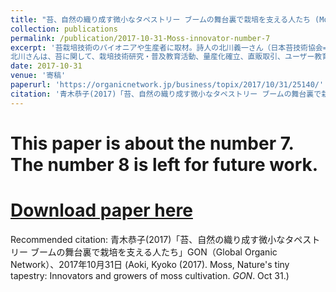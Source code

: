 ```yaml
---
title: "苔、自然の織り成す微小なタペストリー ブームの舞台裏で栽培を支える人たち (Moss, Nature's tiny tapestry, Innovators and growers of moss cultivation)"
collection: publications
permalink: /publication/2017-10-31-Moss-innovator-number-7
excerpt: '苔栽培技術のパイオニアや生産者に取材。詩人の北川義一さん（日本苔技術協会=JMTA 代表）は、栽培から苔玉インストラクター養成、町おこしの裏方まで手掛ける。
北川さんは、苔に関して、栽培技術研究・普及教育活動、量産化確立、直販取引、ユーザー教育、苔に関する事業開発までオールラウンドで手掛け、特許も取得。苔は海外でも評価が高まり、苔農家が広がってきた。苔が葉や茎、仮根を発達させ、全体のテクスチャーが密に詰んでくるまでには、最低2年はかかる。それでも栽培に取り組もうという生産者たちには、中山間地で農業に新たな活路を見出そうとする篤農家から、苔専業というニッチなスタイルで自立を賭ける新規就農者まで、それぞれのストーリーがある。隙間植物の経済圏は広がりつつある。もともと苔は、熱帯雨林から永久凍土が広がるツンドラまで、地上のあらゆる生態系で生存可能な、偉大な隙間（ニッチ）植物である。コンクリート・ジャングルにでさえ、僅かな窪みに水分さえあえれば、コロニーを作り出す。苔が表面を覆えば、その上で他の植物が芽吹き、新たな生物生息空間が生まれる。苔は荒れ地の地表を覆い、土壌浸食を食い止める畑の救急隊でもある。しかも、農薬も肥料も必要としない。作物としてはマイナーな存在だが、栽培技術の進歩と生産者の広がりで安定供給ができるようになった。苔玉から、アクアリウム、ガーデン、アート・インスタレーションまで、国内外で静かにニッチな苔経済圏を築きつつある。'
date: 2017-10-31
venue: '寄稿'
paperurl: 'https://organicnetwork.jp/business/topix/2017/10/31/25140/'
citation: '青木恭子(2017)「苔、自然の織り成す微小なタペストリー ブームの舞台裏で栽培を支える人たち」GON（Global Organic Network）、2017年10月31日 (Aoki, Kyoko (2017). Moss, Nature's tiny tapestry: Innovators and growers of moss cultivation. <i>GON</i>. Oct 31.)'
---
```


# This paper is about the number 7. The number 8 is left for future work.

# [Download paper here](http://academicpages.github.io/files/paper2.pdf)

Recommended citation: 青木恭子(2017)「苔、自然の織り成す微小なタペストリー ブームの舞台裏で栽培を支える人たち」GON（Global Organic Network）、2017年10月31日 (Aoki, Kyoko (2017). Moss, Nature's tiny tapestry: Innovators and growers of moss cultivation. <i>GON</i>. Oct 31.)
